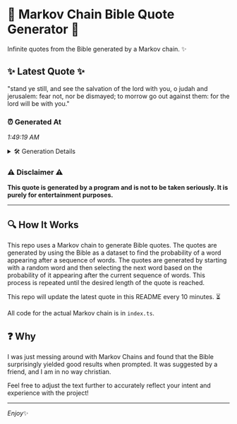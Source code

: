 # 📖 Markov Chain Bible Quote Generator 📖

Infinite quotes from the Bible generated by a Markov chain. ✨

## ✨ Latest Quote ✨
"stand ye still, and see the salvation of the lord with you, o judah and jerusalem: fear not, nor be dismayed; to morrow go out against them: for the lord will be with you."

### ⏰ Generated At
*1:49:19 AM*

<details>
    <summary>🛠️ Generation Details</summary>
    <p>
        <strong>🌱 Seed:</strong> stand<br>
        <strong>🔄 Iterations:</strong> 33<br>
        <strong>📜 Context History:</strong><br>[ stand ]: ye<br>[ stand, ye ]: still,<br>[ stand, ye, still, ]: and<br>[ stand, ye, still,, and ]: see<br>[ stand, ye, still,, and, see ]: the<br>[ stand, ye, still,, and, see, the ]: salvation<br>[ ye, still,, and, see, the, salvation ]: of<br>[ still,, and, see, the, salvation, of ]: the<br>[ and, see, the, salvation, of, the ]: lord<br>[ see, the, salvation, of, the, lord ]: with<br>[ the, salvation, of, the, lord, with ]: you,<br>[ salvation, of, the, lord, with, you, ]: o<br>[ of, the, lord, with, you,, o ]: judah<br>[ the, lord, with, you,, o, judah ]: and<br>[ lord, with, you,, o, judah, and ]: jerusalem:<br>[ with, you,, o, judah, and, jerusalem: ]: fear<br>[ you,, o, judah, and, jerusalem:, fear ]: not,<br>[ o, judah, and, jerusalem:, fear, not, ]: nor<br>[ judah, and, jerusalem:, fear, not,, nor ]: be<br>[ and, jerusalem:, fear, not,, nor, be ]: dismayed;<br>[ jerusalem:, fear, not,, nor, be, dismayed; ]: to<br>[ fear, not,, nor, be, dismayed;, to ]: morrow<br>[ not,, nor, be, dismayed;, to, morrow ]: go<br>[ nor, be, dismayed;, to, morrow, go ]: out<br>[ be, dismayed;, to, morrow, go, out ]: against<br>[ dismayed;, to, morrow, go, out, against ]: them:<br>[ to, morrow, go, out, against, them: ]: for<br>[ morrow, go, out, against, them:, for ]: the<br>[ go, out, against, them:, for, the ]: lord<br>[ out, against, them:, for, the, lord ]: will<br>[ against, them:, for, the, lord, will ]: be<br>[ them:, for, the, lord, will, be ]: with<br>[ for, the, lord, will, be, with ]: you.<br>
    </p>
</details>

### ⚠️ Disclaimer ⚠️
**This quote is generated by a program and is not to be taken seriously. It is purely for entertainment purposes.**

---

## 🔍 How It Works

This repo uses a Markov chain to generate Bible quotes. The quotes are generated by using the Bible as a dataset to find the probability of a word appearing after a sequence of words. The quotes are generated by starting with a random word and then selecting the next word based on the probability of it appearing after the current sequence of words. This process is repeated until the desired length of the quote is reached.

This repo will update the latest quote in this README every 10 minutes. ⏳

All code for the actual Markov chain is in `index.ts`.

## ❓ Why

I was just messing around with Markov Chains and found that the Bible surprisingly yielded good results when prompted. 
It was suggested by a friend, and I am in no way christian.

Feel free to adjust the text further to accurately reflect your intent and experience with the project!

---

*Enjoy*✨
